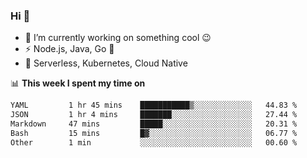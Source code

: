 ### Hi 👋

<!--
**nodejh/nodejh** is a ✨ _special_ ✨ repository because its `README.md` (this file) appears on your GitHub profile.

Here are some ideas to get you started:

- 🔭 I’m currently working on ...
- 🌱 I’m currently learning ...
- 👯 I’m looking to collaborate on ...
- 🤔 I’m looking for help with ...
- 💬 Ask me about ...
- 📫 How to reach me: ...
- 😄 Pronouns: ...
- ⚡ Fun fact: ...
-->

- 🔭 I’m currently working on something cool :wink:
- ⚡ Node.js, Java, Go :thought_balloon:
- 🤖 Serverless, Kubernetes, Cloud Native

📊 **This week I spent my time on**

<!--START_SECTION:waka-->

```txt
YAML         1 hr 45 mins    ███████████▒░░░░░░░░░░░░░   44.83 %
JSON         1 hr 4 mins     ███████░░░░░░░░░░░░░░░░░░   27.44 %
Markdown     47 mins         █████░░░░░░░░░░░░░░░░░░░░   20.31 %
Bash         15 mins         █▓░░░░░░░░░░░░░░░░░░░░░░░   06.77 %
Other        1 min           ░░░░░░░░░░░░░░░░░░░░░░░░░   00.60 %
```

<!--END_SECTION:waka-->


<!--
:traffic_light: **Visitors**

![visitors](https://visitor-badge.glitch.me/badge?page_id=nodejh.nodejh)
-->
